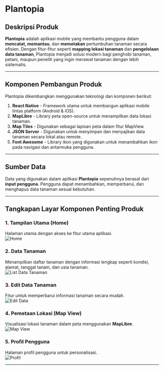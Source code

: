 # **Plantopia**

## **Deskripsi Produk**
**Plantopia** adalah aplikasi mobile yang membantu pengguna dalam **mencatat, memantau**, dan **memetakan** pertumbuhan tanaman secara efisien. Dengan fitur-fitur seperti **mapping lokasi tanaman** dan **pengelolaan data tanaman**, Plantopia menjadi solusi modern bagi penghobi tanaman, petani, maupun peneliti yang ingin merawat tanaman dengan lebih sistematis.

---

## **Komponen Pembangun Produk**
Plantopia dikembangkan menggunakan teknologi dan komponen berikut:  
1. **React Native** - Framework utama untuk membangun aplikasi mobile lintas platform (Android & iOS).  
2. **MapLibre** - Library peta open-source untuk menampilkan data lokasi tanaman.  
3. **Map Tiles** - Digunakan sebagai lapisan peta dalam fitur MapView.  
4. **JSON Server** - Digunakan untuk menyimpan dan menyajikan data tanaman secara lokal atau remote.  
5. **Font Awesome** - Library ikon yang digunakan untuk menambahkan ikon pada navigasi dan antarmuka pengguna.  

---

## **Sumber Data**
Data yang digunakan dalam aplikasi **Plantopia** sepenuhnya berasal dari **input pengguna**. Pengguna dapat menambahkan, memperbarui, dan menghapus data tanaman sesuai kebutuhan.

---

## **Tangkapan Layar Komponen Penting Produk**

### **1. Tampilan Utama (Home)**
Halaman utama dengan akses ke fitur utama aplikasi.  
![Home](./assets/images/home.png)  

### **2. Data Tanaman**
Menampilkan daftar tanaman dengan informasi lengkap seperti kondisi, alamat, tanggal tanam, dan usia tanaman.  
![List Data Tanaman](./assets/images/list.png)  

### **3. Edit Data Tanaman**
Fitur untuk memperbarui informasi tanaman secara mudah.  
![Edit Data](./assets/images/edit.png)  

### **4. Pemetaan Lokasi (Map View)**
Visualisasi lokasi tanaman dalam peta menggunakan **MapLibre**.  
![Map View](./assets/images/map.png)  

### **5. Profil Pengguna**
Halaman profil pengguna untuk personalisasi.  
![Profil](./assets/images/user.png)  

---